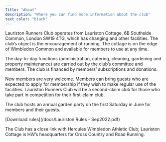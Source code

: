 ```yaml
---
Title: "About"
description: "Where you can find more information about the club"
text_color: "black"
---
```


Lauriston Runners Club operates from Lauriston Cottage, 6B Southside Common, London SW19 4TG, which has changing and other facilities. The club’s object is the encouragement of running. The cottage is on the edge of Wimbledon Common and available for members to use at any time.

The day-to-day functions (administration, catering, cleaning, gardening and property maintenance) are carried out by the club’s committee and members. The club is financed by members’ subscriptions and donations.

New members are very welcome. Members can bring guests who are expected to apply for membership if they wish to make regular use of the facilities. Lauriston Runners Club will be a second-claim club for those who take part in competition for their first-claim club.

The club hosts an annual garden party on the first Saturday in June for members and their guests.

[Download rules](/docs/Lauriston Rules - Sep2022.pdf)

The Club has a close link with Hercules Wimbledon Athletic Club; Lauriston Cottage is HW’s headquarters for Cross Country and Road Running.
